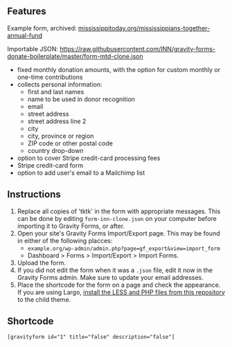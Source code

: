 ## Features

Example form, archived: [mississippitoday.org/mississippians-together-annual-fund](https://web.archive.org/web/20161018002501/https://mississippitoday.org/mississippians-together-annual-fund/)

Importable JSON: https://raw.githubusercontent.com/INN/gravity-forms-donate-boilerplate/master/form-mtd-clone.json

- fixed monthly donation amounts, with the option for custom monthly or one-time contributions
- collects personal information:
	- first and last names
	- name to be used in donor recognition
	- email
	- street address
	- street address line 2
	- city
	- city, province or region
	- ZIP code or other postal code
	- country drop-down
- option to cover Stripe credit-card processing fees
- Stripe credit-card form
- option to add user's email to a Mailchimp list

## Instructions

1. Replace all copies of 'tktk' in the form with appropriate messages. This can be done by editing `form-inn-clone.json` on your computer before importing it to Gravity Forms, or after.
2. Open your site's Gravity Forms Import/Export page. This may be found in either of the following placces:
	- `example.org/wp-admin/admin.php?page=gf_export&view=import_form`
	- Dashboard > Forms > Import/Export > Import Forms.
3. Upload the form.
4. If you did not edit the form when it was a `.json` file, edit it now in the Gravity Forms admin. Make sure to update your email addresses.
5. Place the shortcode for the form on a page and check the appearance. If you are using Largo, [install the LESS and PHP files from this repository](./README.md) to the child theme.

## Shortcode

    [gravityform id="1" title="false" description="false"]

